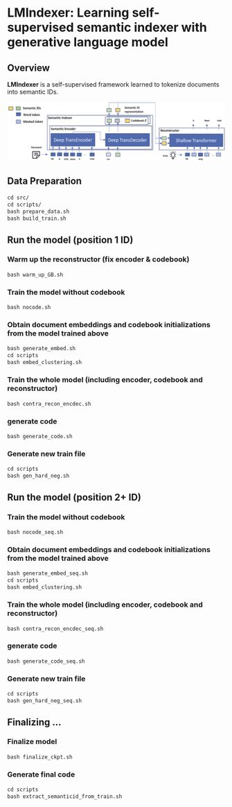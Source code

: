 # LMIndexer: Learning self-supervised semantic indexer with generative language model

## Overview
**LMIndexer** is a self-supervised framework learned to tokenize documents into semantic IDs.

<p align="center">
  <img src="fig/main.png" width="600px"/>
</p>

## Data Preparation

```
cd src/
cd scripts/
bash prepare_data.sh
bash build_train.sh
```

## Run the model (position 1 ID)

### Warm up the reconstructor (fix encoder & codebook)
```
bash warm_up_GB.sh
```

### Train the model without codebook
```
bash nocode.sh
```

### Obtain document embeddings and codebook initializations from the model trained above
```
bash generate_embed.sh
cd scripts
bash embed_clustering.sh
```

### Train the whole model (including encoder, codebook and reconstructor)
```
bash contra_recon_encdec.sh
```

### generate code
```
bash generate_code.sh
```

### Generate new train file
```
cd scripts
bash gen_hard_neg.sh
```

## Run the model (position 2+ ID)

### Train the model without codebook
```
bash nocode_seq.sh
```


### Obtain document embeddings and codebook initializations from the model trained above
```
bash generate_embed_seq.sh
cd scripts
bash embed_clustering.sh
```

### Train the whole model (including encoder, codebook and reconstructor)
```
bash contra_recon_encdec_seq.sh
```

### generate code
```
bash generate_code_seq.sh
```

### Generate new train file
```
cd scripts
bash gen_hard_neg_seq.sh
```

## Finalizing ...

### Finalize model
```
bash finalize_ckpt.sh
```

### Generate final code
```
cd scripts
bash extract_semanticid_from_train.sh
```
